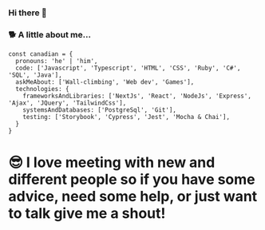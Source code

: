 ### Hi there 👋

### 🐕 A little about me...
```
const canadian = {
  pronouns: 'he' | 'him',
  code: ['Javascript', 'Typescript', 'HTML', 'CSS', 'Ruby', 'C#', 'SQL', 'Java'],
  askMeAbout: ['Wall-climbing', 'Web dev', 'Games'],
  technologies: {
    frameworksAndLibraries: ['NextJs', 'React', 'NodeJs', 'Express', 'Ajax', 'JQuery', 'TailwindCss'],
    systemsAndDatabases: ['PostgreSql', 'Git'],
    testing: ['Storybook', 'Cypress', 'Jest', 'Mocha & Chai'], 
  }
}
```

# 😎 I love meeting with new and different people so if you have some advice, need some help, or just want to talk give me a shout!
